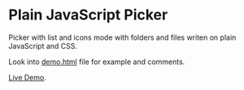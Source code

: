 # Plain JavaScript Picker
Picker with list and icons mode with folders and files writen on plain JavaScript and CSS.

Look into <a href="https://github.com/jmas/picker/blob/master/demo.html">demo.html</a> file for example and comments.

<a href="https://jmas.github.io/picker/">Live Demo</a>.
